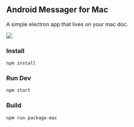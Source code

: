 ## Android Messager for Mac

A simple electron app that lives on your mac doc.

![](https://imgur.com/4S9QHVN.png)

### Install

`npm install`

### Run Dev

`npm start`

### Build

`npm run package-mac`
